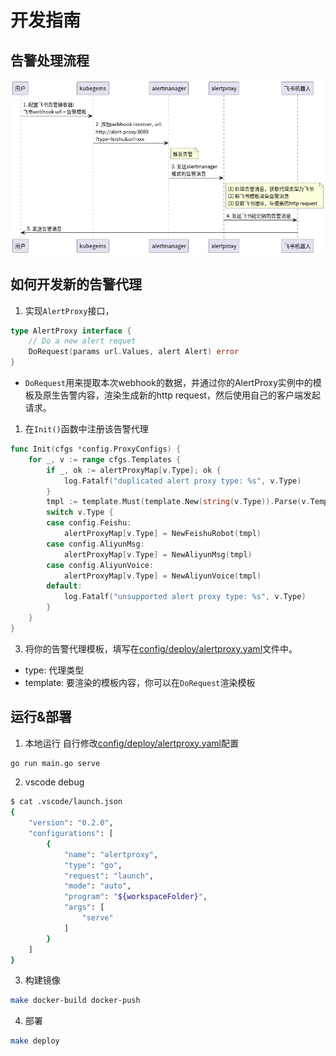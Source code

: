 # 开发指南

## 告警处理流程
![](docs/design.png)

## 如何开发新的告警代理

1. 实现`AlertProxy`接口，
```go
type AlertProxy interface {
	// Do a new alert requet
	DoRequest(params url.Values, alert Alert) error
}
```
- `DoRequest`用来提取本次webhook的数据，并通过你的AlertProxy实例中的模板及原生告警内容，渲染生成新的http request，然后使用自己的客户端发起请求。
1. 在`Init()`函数中注册该告警代理
```go
func Init(cfgs *config.ProxyConfigs) {
	for _, v := range cfgs.Templates {
		if _, ok := alertProxyMap[v.Type]; ok {
			log.Fatalf("duplicated alert proxy type: %s", v.Type)
		}
		tmpl := template.Must(template.New(string(v.Type)).Parse(v.Template))
		switch v.Type {
		case config.Feishu:
			alertProxyMap[v.Type] = NewFeishuRobot(tmpl)
		case config.AliyunMsg:
			alertProxyMap[v.Type] = NewAliyunMsg(tmpl)
		case config.AliyunVoice:
			alertProxyMap[v.Type] = NewAliyunVoice(tmpl)
		default:
			log.Fatalf("unsupported alert proxy type: %s", v.Type)
		}
	}
}
```
3. 将你的告警代理模板，填写在[config/deploy/alertproxy.yaml](config/deploy/alertproxy.yaml)文件中。
- type: 代理类型
- template: 要渲染的模板内容，你可以在`DoRequest`渲染模板

## 运行&部署
1. 本地运行
自行修改[config/deploy/alertproxy.yaml](config/deploy/alertproxy.yaml)配置
```bash
go run main.go serve
```
2. vscode debug
```bash
$ cat .vscode/launch.json
{
    "version": "0.2.0",
    "configurations": [
        {
            "name": "alertproxy",
            "type": "go",
            "request": "launch",
            "mode": "auto",
            "program": "${workspaceFolder}",
            "args": [
                "serve"
            ]
        }
    ]
}
```
3. 构建镜像
```bash
make docker-build docker-push
```
4. 部署
```bash
make deploy
```
